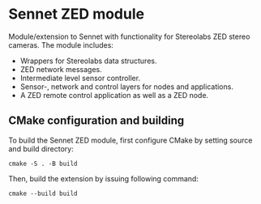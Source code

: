 # Sennet ZED module

Module/extension to Sennet with functionality for Stereolabs ZED stereo cameras.
The module includes:
- Wrappers for Stereolabs data structures.
- ZED network messages.
- Intermediate level sensor controller.
- Sensor-, network and control layers for nodes and applications.
- A ZED remote control application as well as a ZED node.

## CMake configuration and building
To build the Sennet ZED module, first configure CMake by setting source and build directory: 
``` 
cmake -S . -B build 
```
Then, build the extension by issuing following command:
```
cmake --build build
```
